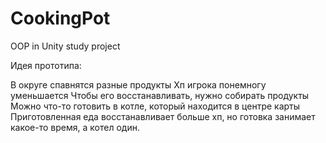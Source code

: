 # CookingPot
OOP in Unity study project

Идея прототипа: 

В округе спавнятся разные продукты
Хп игрока понемногу уменьшается
Чтобы его восстанавливать, нужно собирать продукты
Можно что-то готовить в котле, который находится в центре карты
Приготовленная еда восстанавливает больше хп, но готовка занимает какое-то время, а котел один.
